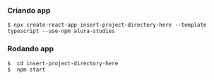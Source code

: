 ### Criando app
```
$ npx create-react-app insert-project-directory-here --template typescript --use-npm alura-studies
```
### Rodando app
```
$  cd insert-project-directory-here
$  npm start
```